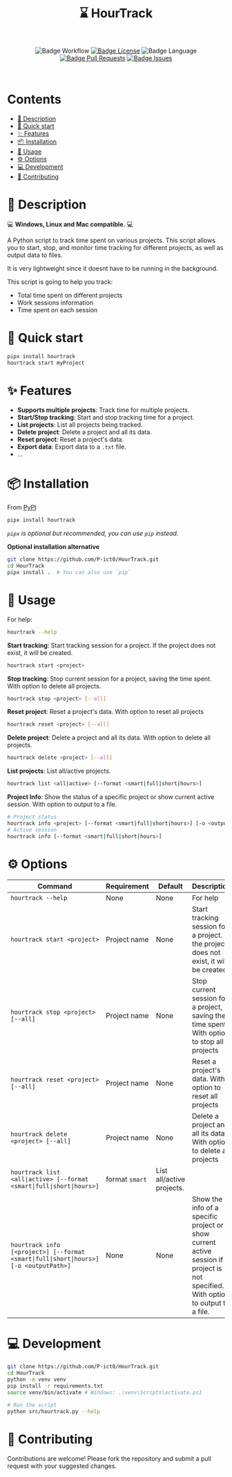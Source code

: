 <div align = center>
  
# ⌛ HourTrack

<br>

![Badge Workflow] 
[![Badge License]][License] 
![Badge Language] 
[![Badge Pull Requests]][Pull Requests] 
[![Badge Issues]][Issues] 

<br>

</div>

# Contents
- [📖 Description](#-description)
- [🚀 Quick start](#-quick-start)
- [✨ Features](#-features)
- [📦 Installation](#-installation)
- [📲 Usage](#-usage)
- [⚙ Options](#-options)
- [💻 Development](#-development)
- [👥 Contributing](#-contributing)
<!----------------------------------------------------------------------------->

# 📖 Description

💻 **Windows, Linux and Mac compatible.** 💻

A Python script to track time spent on various projects. This script allows you to start, stop, and monitor time tracking for different projects, as well as output data to files.

It is very lightweight since it doesnt have to be running in the background.

This script is going to help you track:
- Total time spent on different projects
- Work sessions information
- Time spent on each session

# 🚀 Quick start

```bash
pipx install hourtrack
hourtrack start myProject
```

# ✨ Features

- **Supports multiple projects**: Track time for multiple projects.
- **Start/Stop tracking**: Start and stop tracking time for a project.
- **List projects**: List all projects being tracked.
- **Delete project**: Delete a project and all its data.
- **Reset project**: Reset a project's data.
- **Export data**: Export data to a `.txt` file.
- ...

# 📦 Installation

From [PyPI][PyPiLink]

```bash
pipx install hourtrack
```
_`pipx` is optional but recommended, you can use `pip` instead._

**Optional installation alternative**

```bash
git clone https://github.com/P-ict0/HourTrack.git
cd HourTrack
pipx install .  # You can also use `pip`
```

# 📲 Usage

For help:
```bash
hourtrack --help
```

**Start tracking**:
Start tracking session for a project. If the project does not exist, it will be created.
```bash
hourtrack start <project>
```

**Stop tracking**:
Stop current session for a project, saving the time spent. With option to delete all projects.
```bash
hourtrack stop <project> [--all]
```

**Reset project**:
Reset a project's data. With option to reset all projects

```bash
hourtrack reset <project> [--all]
```

**Delete project**:
Delete a project and all its data. With option to delete all projects.

```bash
hourtrack delete <project> [--all]
```

**List projects**:
List all/active projects.

```bash
hourtrack list <all|active> [--format <smart|full|short|hours>]
```

**Project Info**:
Show the status of a specific project or show current active session. With option to output to a file.
```bash
# Project status
hourtrack info <project> [--format <smart|full|short|hours>] [-o <outputPath>]
# Active session
hourtrack info [--format <smart|full|short|hours>]
```

# ⚙ Options

| Command                 | Requirement                          | Default | Description                                                                                             |
|-------------------------|--------------------------------------|---------|---------------------------------------------------------------------------------------------------------|
| `hourtrack --help`      | None                                 | None    | For help                                                                                                |
| `hourtrack start <project>` | Project name                       | None    | Start tracking session for a project. If the project does not exist, it will be created.                |
| `hourtrack stop <project> [--all]`  | Project name                       | None    | Stop current session for a project, saving the time spent. With option to stop all projects                                              |
| `hourtrack reset <project> [--all]` | Project name                       | None    | Reset a project's data. With option to reset all projects                                                                               |
| `hourtrack delete <project> [--all]`| Project name                       | None    | Delete a project and all its data. With option to delete all projects                                                                     |
| `hourtrack list <all\|active> [--format <smart\|full\|short\|hours>]` | format `smart` | List all/active projects.                                                                               |
| `hourtrack info [<project>] [--format <smart\|full\|short\|hours>] [-o <outputPath>]` | None | None | Show the info of a specific project or show current active session if project is not specified. With option to output to a file.   |

# 💻 Development

```bash
git clone https://github.com/P-ict0/HourTrack.git
cd HourTrack
python -m venv venv
pip install -r requirements.txt
source venv/bin/activate # Windows: .\venv\Scripts\activate.ps1

# Run the script
python src/hourtrack.py --help
```

# 👥 Contributing

Contributions are welcome! Please fork the repository and submit a pull request with your suggested changes.

<!----------------------------------------------------------------------------->

[Stars]: https://starchart.cc/P-ict0/HourTrack
[DWS]: https://github.com/P-ict0/HourTrack

[Pull Requests]: https://github.com/P-ict0/HourTrack/pulls
[Issues]: https://github.com/P-ict0/HourTrack/issues
[PyPiLink]: https://pypi.org/project/hourtrack/

[License]: LICENSE

<!----------------------------------{ Badges }--------------------------------->

[Badge Workflow]: https://github.com/P-ict0/HourTrack/actions/workflows/release.yml/badge.svg

[Badge Issues]: https://img.shields.io/github/issues/P-ict0/HourTrack
[Badge Pull Requests]: https://img.shields.io/github/issues-pr/P-ict0/HourTrack
[Badge Language]: https://img.shields.io/github/languages/top/P-ict0/HourTrack
[Badge License]: https://img.shields.io/github/license/P-ict0/HourTrack
[Badge Lines]: https://img.shields.io/tokei/lines/github/P-ict0/HourTrack
